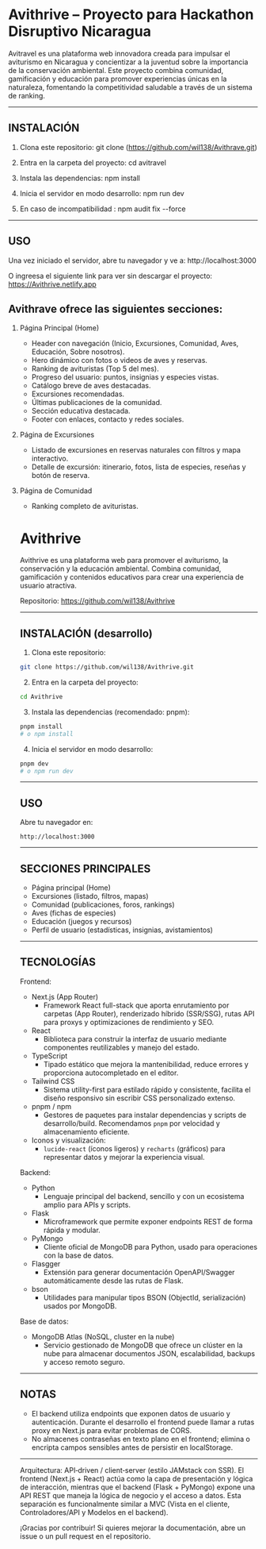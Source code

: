 # Avithrive – Proyecto para Hackathon Disruptivo Nicaragua

Avitravel es una plataforma web innovadora creada para impulsar el aviturismo en Nicaragua y concientizar a la juventud sobre la importancia de la conservación ambiental. 
Este proyecto combina comunidad, gamificación y educación para promover experiencias únicas en la naturaleza, fomentando la competitividad saludable a través de un sistema de ranking.

------------------------------------------------------------

## INSTALACIÓN

1. Clona este repositorio:
   git clone (https://github.com/wil138/Avithrave.git)

2. Entra en la carpeta del proyecto:
   cd avitravel

3. Instala las dependencias:
   npm install

4. Inicia el servidor en modo desarrollo:
   npm run dev

5. En caso de incompatibilidad :
   npm audit fix --force


------------------------------------------------------------

## USO

Una vez iniciado el servidor, abre tu navegador y ve a:
   http://localhost:3000 
   
O ingreesa el siguiente link para ver sin descargar el proyecto:
https://Avithrive.netlify.app

## Avithrave ofrece las siguientes secciones:

1. Página Principal (Home)
   - Header con navegación (Inicio, Excursiones, Comunidad, Aves, Educación, Sobre nosotros).
   - Hero dinámico con fotos o videos de aves y reservas.
   - Ranking de avituristas (Top 5 del mes).
   - Progreso del usuario: puntos, insignias y especies vistas.
   - Catálogo breve de aves destacadas.
   - Excursiones recomendadas.
   - Últimas publicaciones de la comunidad.
   - Sección educativa destacada.
   - Footer con enlaces, contacto y redes sociales.

2. Página de Excursiones
   - Listado de excursiones en reservas naturales con filtros y mapa interactivo.
   - Detalle de excursión: itinerario, fotos, lista de especies, reseñas y botón de reserva.

3. Página de Comunidad
   - Ranking completo de avituristas.
   # Avithrive

   Avithrive es una plataforma web para promover el aviturismo, la conservación y la educación ambiental. Combina comunidad, gamificación y contenidos educativos para crear una experiencia de usuario atractiva.

   Repositorio: https://github.com/wil138/Avithrive

   ------------------------------------------------------------

   ## INSTALACIÓN (desarrollo)

   1. Clona este repositorio:

   ```bash
   git clone https://github.com/wil138/Avithrive.git
   ```

   2. Entra en la carpeta del proyecto:

   ```bash
   cd Avithrive
   ```

   3. Instala las dependencias (recomendado: pnpm):

   ```bash
   pnpm install
   # o npm install
   ```

   4. Inicia el servidor en modo desarrollo:

   ```bash
   pnpm dev
   # o npm run dev
   ```

   ------------------------------------------------------------

   ## USO

   Abre tu navegador en:

   ```
   http://localhost:3000
   ```

   ------------------------------------------------------------

   ## SECCIONES PRINCIPALES

   - Página principal (Home)
   - Excursiones (listado, filtros, mapas)
   - Comunidad (publicaciones, foros, rankings)
   - Aves (fichas de especies)
   - Educación (juegos y recursos)
   - Perfil de usuario (estadísticas, insignias, avistamientos)

   ------------------------------------------------------------

   ## TECNOLOGÍAS

   Frontend:

      - Next.js (App Router)
         - Framework React full-stack que aporta enrutamiento por carpetas (App Router), renderizado híbrido (SSR/SSG), rutas API para proxys y optimizaciones de rendimiento y SEO.
      - React
         - Biblioteca para construir la interfaz de usuario mediante componentes reutilizables y manejo del estado.
      - TypeScript
         - Tipado estático que mejora la mantenibilidad, reduce errores y proporciona autocompletado en el editor.
      - Tailwind CSS
         - Sistema utility-first para estilado rápido y consistente, facilita el diseño responsivo sin escribir CSS personalizado extenso.
      - pnpm / npm
         - Gestores de paquetes para instalar dependencias y scripts de desarrollo/build. Recomendamos `pnpm` por velocidad y almacenamiento eficiente.
      - Iconos y visualización:
         - `lucide-react` (íconos ligeros) y `recharts` (gráficos) para representar datos y mejorar la experiencia visual.

   Backend:

      - Python
         - Lenguaje principal del backend, sencillo y con un ecosistema amplio para APIs y scripts.
      - Flask
         - Microframework que permite exponer endpoints REST de forma rápida y modular.
      - PyMongo
         - Cliente oficial de MongoDB para Python, usado para operaciones con la base de datos.
      - Flasgger
         - Extensión para generar documentación OpenAPI/Swagger automáticamente desde las rutas de Flask.
      - bson
         - Utilidades para manipular tipos BSON (ObjectId, serialización) usados por MongoDB.

   Base de datos:

      - MongoDB Atlas (NoSQL, cluster en la nube)
         - Servicio gestionado de MongoDB que ofrece un clúster en la nube para almacenar documentos JSON, escalabilidad, backups y acceso remoto seguro.

   ------------------------------------------------------------

   ## NOTAS

   - El backend utiliza endpoints que exponen datos de usuario y autenticación. Durante el desarrollo el frontend puede llamar a rutas proxy en Next.js para evitar problemas de CORS.
   - No almacenes contraseñas en texto plano en el frontend; elimina o encripta campos sensibles antes de persistir en localStorage.

   ------------------------------------------------------------

   Arquitectura: API‑driven / client‑server (estilo JAMstack con SSR). 
   El frontend (Next.js + React) actúa como la capa de presentación y lógica de interacción, 
   mientras que el backend (Flask + PyMongo) expone una API REST que maneja la lógica de negocio y el acceso a datos. 
   Esta separación es funcionalmente similar a MVC (Vista en el cliente, Controladores/API y Modelos en el backend).

   ¡Gracias por contribuir! Si quieres mejorar la documentación, abre un issue o un pull request en el repositorio.

   ```